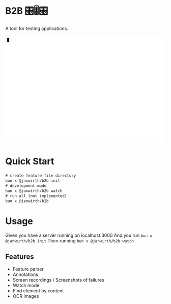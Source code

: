 # B2B 🎛️🎚️🎛️

A tool for testing applications.

<img src="./demo.gif">

# Quick Start

```
# create feature file directory
bun x @janwirth/b2b init
# development mode
bun x @janwirth/b2b watch
# run all (not implemented)
bun x @janwirth/b2b
```

# Usage
Given you have a server running on localhost:3000
And you run `bun x @janwirth/b2b init`
Then running `bun x @janwirth/b2b watch`

## Features
- Feature parser
- Annotations
- Screen recordings / Screenshots of failures
- Watch mode
- Find element by content
- OCR images
